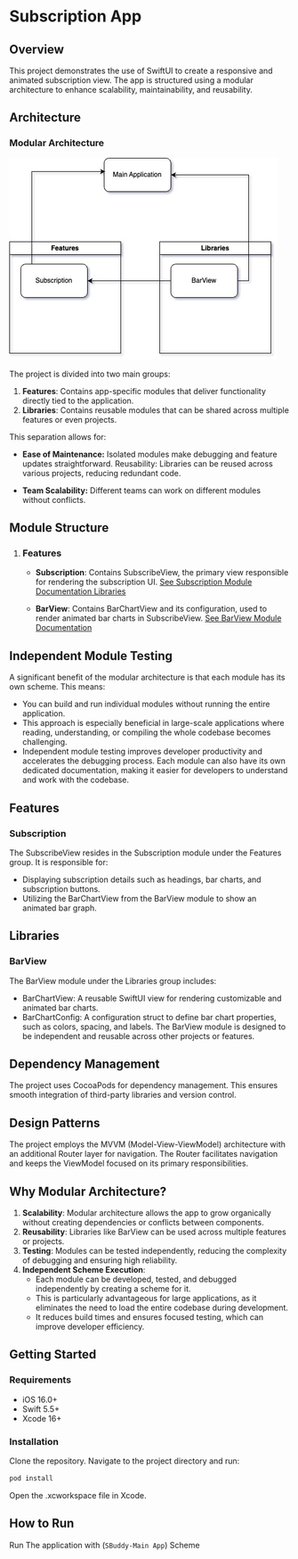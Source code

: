 # Subscription App

## Overview
This project demonstrates the use of SwiftUI to create a responsive and animated subscription view. The app is structured using a modular architecture to enhance scalability, maintainability, and reusability.

## Architecture
### Modular Architecture
![Modular Architecture Chart](https://github.com/RioRizkyRainey/SBuddy/blob/main/Modular.jpg)

The project is divided into two main groups:

1. **Features**: Contains app-specific modules that deliver functionality directly tied to the application.
2. **Libraries**: Contains reusable modules that can be shared across multiple features or even projects.

This separation allows for:

- **Ease of Maintenance:** Isolated modules make debugging and feature updates straightforward.
Reusability: Libraries can be reused across various projects, reducing redundant code.

- **Team Scalability:** Different teams can work on different modules without conflicts.

## Module Structure
1. ### Features

    - **Subscription**: Contains SubscribeView, the primary view responsible for rendering the subscription UI.
    [See Subscription Module Documentation Libraries](https://github.com/RioRizkyRainey/SBuddy/blob/main/Features/Subscription/Source/Subscription.docc/Subscription.md)

    - **BarView**: Contains BarChartView and its configuration, used to render animated bar charts in SubscribeView.
    [See BarView Module Documentation](https://github.com/RioRizkyRainey/SBuddy/blob/main/Libraries/BarView/Source/BarView.docc/BarView.md)

## Independent Module Testing
A significant benefit of the modular architecture is that each module has its own scheme.
This means:

- You can build and run individual modules without running the entire application.
- This approach is especially beneficial in large-scale applications where reading, understanding, or compiling the whole codebase becomes challenging.
- Independent module testing improves developer productivity and accelerates the debugging process.
Each module can also have its own dedicated documentation, making it easier for developers to understand and work with the codebase.

## Features
### Subscription
The SubscribeView resides in the Subscription module under the Features group. It is responsible for:

- Displaying subscription details such as headings, bar charts, and subscription buttons.
- Utilizing the BarChartView from the BarView module to show an animated bar graph.

## Libraries
### BarView
The BarView module under the Libraries group includes:

- BarChartView: A reusable SwiftUI view for rendering customizable and animated bar charts.
- BarChartConfig: A configuration struct to define bar chart properties, such as colors, spacing, and labels.
The BarView module is designed to be independent and reusable across other projects or features.

## Dependency Management
The project uses CocoaPods for dependency management. This ensures smooth integration of third-party libraries and version control.

## Design Patterns
The project employs the MVVM (Model-View-ViewModel) architecture with an additional Router layer for navigation.
The Router facilitates navigation and keeps the ViewModel focused on its primary responsibilities.

## Why Modular Architecture?
1. **Scalability**: Modular architecture allows the app to grow organically without creating dependencies or conflicts between components.
2. **Reusability**: Libraries like BarView can be used across multiple features or projects.
3. **Testing**: Modules can be tested independently, reducing the complexity of debugging and ensuring high reliability.
4. **Independent Scheme Execution**:
    - Each module can be developed, tested, and debugged independently by creating a scheme for it.
    - This is particularly advantageous for large applications, as it eliminates the need to load the entire codebase during development.
    - It reduces build times and ensures focused testing, which can improve developer efficiency.

## Getting Started
### Requirements
- iOS 16.0+
- Swift 5.5+
- Xcode 16+

### Installation
Clone the repository.
Navigate to the project directory and run:
```bash
pod install
```
Open the .xcworkspace file in Xcode.

## How to Run
Run The application with (`SBuddy-Main App`) Scheme
